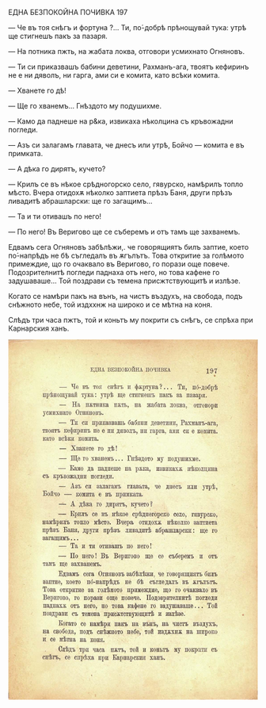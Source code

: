 ﻿ЕДНА БЕЗПОКОЙНА ПОЧИВКА	197

— Че въ тоя снѣгъ и фортуна ?... Ти, по́-добрѣ прѣнощувай тука: утрѣ ще стигнешъ пакъ за пазаря.

— На потника пжть, на жабата локва, отговори усмихнато Огняновъ.

— Ти си приказвашъ бабини деветини, Рахманъ-ага, твоятъ кефиринъ не е ни дяволъ, ни гарга, ами си е комита, като всѣки комита.

— Хванете го дѣ!

— Ще го хванемъ... Гнѣздото му подушихме.

— Камо да паднеше на р&ка, извикаха нѣколцина съ кръвожадни погледи.

— Азъ си залагамъ главата, че днесъ или утрѣ, Бойчо — комита е въ примката.

— А дѣка го дирятъ, кучето?

— Крилъ се въ нѣкое срѣдногорско село, гявурско, намѣрилъ топло мѣсто. Вчера отидохѫ нѣколко заптиета прѣзъ Баня, други прѣзъ ливадитѣ абрашларски: ще го загащимъ...

— Та и ти отивашъ по него!

— По него! Въ Веригово ще се съберемъ и отъ тамъ ще захванемъ.

Едвамъ сега Огняновъ забѣлѣжи,. че говорящиятъ билъ заптие, което по́-напрѣдъ не бѣ съгледалъ въ ѫгълътъ. Това откритие за голѣмото примеждие, що го очаквало въ Веригово, го порази още повече. Подозрителнитѣ погледи паднаха отъ него, но това кафене го задушаваше... Той поздрави съ темена присжтствующитѣ и излѣзе.

Когато се намѣри пакъ на вънъ, на чистъ въздухъ, на свобода, подъ снѣжното небе, той издххнж на широко и се мѣтна на коня.

Слѣдъ три часа пжтъ, той и коньтъ му покрити съ снѣгъ, се спрѣха при Карнарския ханъ.

![original](images/222.jpg)

